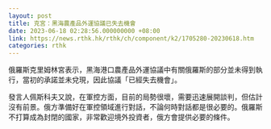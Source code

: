 ```yaml
---
layout: post
title: 克宮：黑海農產品外運協議已失去機會
date: 2023-06-18 02:28:56.000000000 +08:00
link: https://news.rthk.hk/rthk/ch/component/k2/1705280-20230618.htm
categories: rthk
---
```


俄羅斯克里姆林宮表示，黑海港口農產品外運協議中有關俄羅斯的部分並未得到執行，當初的承諾並未兌現，因此協議「已經失去機會」。

發言人佩斯科夫又說，在軍控方面，目前的局勢很壞，需要迅速展開談判，但估計沒有前景。俄方準備好在軍控領域進行對話，不論何時對話都是很必要的。俄羅斯不打算成為封閉的國家，非常歡迎境外投資者，俄方會提供必要的條件。
